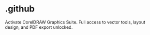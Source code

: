 # .github
Activate CorelDRAW Graphics Suite. Full access to vector tools, layout design, and PDF export unlocked.
